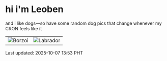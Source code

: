 # hi i'm Leoben

and i like dogs—so have some random dog pics that change whenever my CRON feels like it

|  |  |
|--------|----------|
| ![Borzoi](https://random-dog-vercel.vercel.app/api/random-borzoi?v=1759816437) | ![Labrador](https://random-dog-vercel.vercel.app/api/random-labrador?v=1759816437) |

Last updated: 2025-10-07 13:53 PHT
